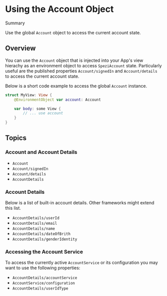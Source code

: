 # Using the Account Object

<!--@START_MENU_TOKEN@-->Summary<!--@END_MENU_TOKEN@-->

<!--
                  
This source file is part of the Spezi open-source project

SPDX-FileCopyrightText: 2023 Stanford University and the project authors (see CONTRIBUTORS.md)

SPDX-License-Identifier: MIT
             
-->

Use the global `Account` object to access the current account state.

## Overview

You can use the ``Account`` object that is injected into your App's view hierachy as an environment object to access ``SpeziAccount``
state. Particularly useful are the published properties ``Account/signedIn`` and ``Account/details`` to access the current account
state.

Below is a short code example to access the global ``Account`` instance.
```swift
struct MyView: View {
    @EnvironmentObject var account: Account

    var body: some View {
        // ... use account
    }
}
```

## Topics

### Account and Account Details

- ``Account``
- ``Account/signedIn``
- ``Account/details``
- ``AccountDetails``

### Account Details

Below is a list of built-in account details. Other frameworks might extend this list.

- ``AccountDetails/userId``
- ``AccountDetails/email``
- ``AccountDetails/name``
- ``AccountDetails/dateOfBrith``
- ``AccountDetails/genderIdentity``

### Accessing the Account Service
To access the currently active `AccountService` or its configuration you may want to use the following properties:

- ``AccountDetails/accountService``
- ``AccountService/configuration``
- ``AccountDetails/userIdType``

